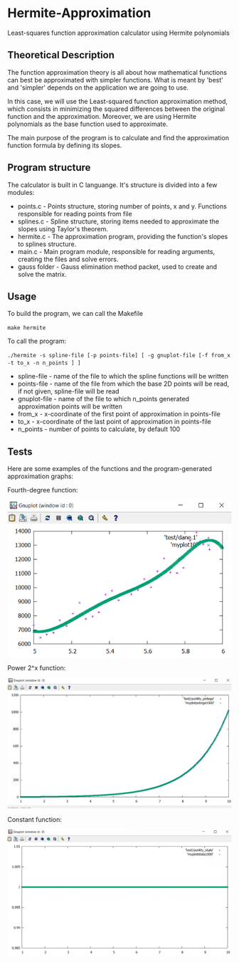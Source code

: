 # Hermite-Approximation
Least-squares function approximation calculator using Hermite polynomials
## Theoretical Description
The function approximation theory is all about how mathematical functions can best be approximated with simpler functions. What is meant by 'best' and 'simpler' depends on the application we are going to use.

In this case, we will use the Least-squared function approximation method, which consists in minimizing the squared differences between the original function and the approximation. Moreover, we are using Hermite polynomials as the base function used to approximate.

The main purpose of the program is to calculate and find the approximation function formula by defining its slopes.
## Program structure
The calculator is built in C languange. It's structure is divided into a few modules:
- points.c - Points structure, storing number of points, x and y. Functions responsible for reading points from file
- splines.c - Spline structure, storing items needed to approximate the slopes using Taylor's theorem.
- hermite.c - The approximation program, providing the function's slopes to splines structure.
- main.c - Main program module, responsible for reading arguments, creating the files and solve errors.
- gauss folder - Gauss elimination method packet, used to create and solve the matrix.

## Usage
To build the program, we can call the Makefile

`make hermite`

To call the program:

 `./hermite -s spline-file [-p points-file] [ -g gnuplot-file [-f from_x -t to_x -n n_points ] ]`
 
- spline-file - name of the file to which the spline functions will be written
- points-file - name of the file from which the base 2D points will be read, if not given, spline-file will be read
- gnuplot-file - name of the file to which n_points generated approximation points will be written
- from_x - x-coordinate of the first point of approximation in points-file
- to_x - x-coordinate of the last point of approximation in points-file
- n_points - number of points to calculate, by default 100

## Tests
Here are some examples of the functions and the program-generated approximation graphs:

Fourth-degree function:

![fourth-degree function](https://github.com/czaacza/Hermite-Approximation/blob/main/gnuplot-images/image27.png)

Power 2^x function:

![power function 2^x](https://github.com/czaacza/Hermite-Approximation/blob/main/gnuplot-images/image16.png)

Constant function:

![constant function](https://github.com/czaacza/Hermite-Approximation/blob/main/gnuplot-images/image15.png)


